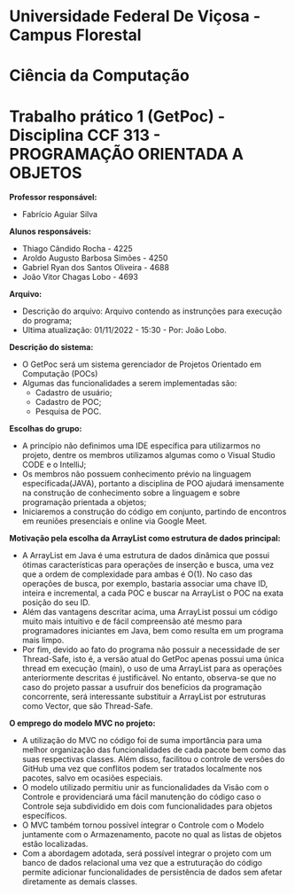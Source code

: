 # Universidade Federal De Viçosa - Campus Florestal
# Ciência da Computação
# Trabalho prático 1 (GetPoc) - Disciplina CCF 313 - PROGRAMAÇÃO ORIENTADA A OBJETOS

**Professor responsável:** 

  - Fabrício Aguiar Silva
    
**Alunos responsáveis:**

  - Thiago Cândido Rocha - 4225 
  - Aroldo Augusto Barbosa Simões - 4250
  - Gabriel Ryan dos Santos Oliveira - 4688
  - João Vitor Chagas Lobo - 4693

**Arquivo:**

  - Descrição do arquivo: Arquivo contendo as instrunções para execução do programa;
  - Ultima atualização: 01/11/2022 - 15:30 - Por: João Lobo.

**Descrição do sistema:**

  - O GetPoc será um sistema gerenciador de Projetos Orientado em Computação (POCs)
  - Algumas das funcionalidades a serem implementadas são:
      - Cadastro de usuário;
      - Cadastro de POC;
      - Pesquisa de POC.

**Escolhas do grupo:**

  - A princípio não definimos uma IDE específica para utilizarmos no projeto, dentre os membros utilizamos algumas como o Visual Studio CODE e o IntelliJ;
  - Os membros não possuem conhecimento prévio na linguagem especificada(JAVA), portanto a disciplina de POO ajudará imensamente na construção de conhecimento sobre a linguagem e sobre programação prientada a objetos;
  - Iniciaremos a construção do código em conjunto, partindo de encontros em reuniões presenciais e online via Google Meet.
    
**Motivação pela escolha da ArrayList como estrutura de dados principal:**

  - A ArrayList em Java é uma estrutura de dados dinâmica que possui ótimas características para operações de inserção e busca, uma vez que a ordem de complexidade para ambas é O(1). No caso das operações de busca, por exemplo, bastaria associar uma chave ID, inteira e incremental, a cada POC e buscar na ArrayList o POC na exata posição do seu ID.
  - Além das vantagens descritar acima, uma ArrayList possui um código muito mais intuitivo e de fácil compreensão até mesmo para programadores iniciantes em Java, bem como resulta em um programa mais limpo.
  - Por fim, devido ao fato do programa não possuir a necessidade de ser Thread-Safe, isto é, a versão atual do GetPoc apenas possui uma única thread em execução (main), o uso de uma ArrayList para as operações anteriormente descritas é justificável. No entanto, observa-se que no caso do projeto passar a usufruir dos benefícios da programação concorrente, será interessante substituir a ArrayList por estruturas como Vector, que são Thread-Safe. 
    

**O emprego do modelo MVC no projeto:**

  - A utilização do MVC no código foi de suma importância para uma melhor organização das funcionalidades de cada pacote bem como das suas respectivas classes. Além disso, facilitou o controle de versões do GitHub uma vez que conflitos podem ser tratados localmente nos pacotes, salvo em ocasiões especiais.
  - O modelo utilizado permitiu unir as funcionalidades da Visão com o Controle e providenciará uma fácil manutenção do código caso o Controle seja subdividido em dois com funcionalidades para objetos específicos.
  - O MVC também tornou possível integrar o Controle com o Modelo juntamente com o Armazenamento, pacote no qual as listas de objetos estão localizadas.
  - Com a abordagem adotada, será possível integrar o projeto com um banco de dados relacional uma vez que a estruturação do código permite adicionar funcionalidades de persistência de dados sem afetar diretamente as demais classes.
